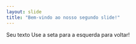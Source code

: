```yaml
---
layout: slide
title: "Bem-vindo ao nosso segundo slide!"
---
```

Seu texto
Use a seta para a esquerda para voltar!
